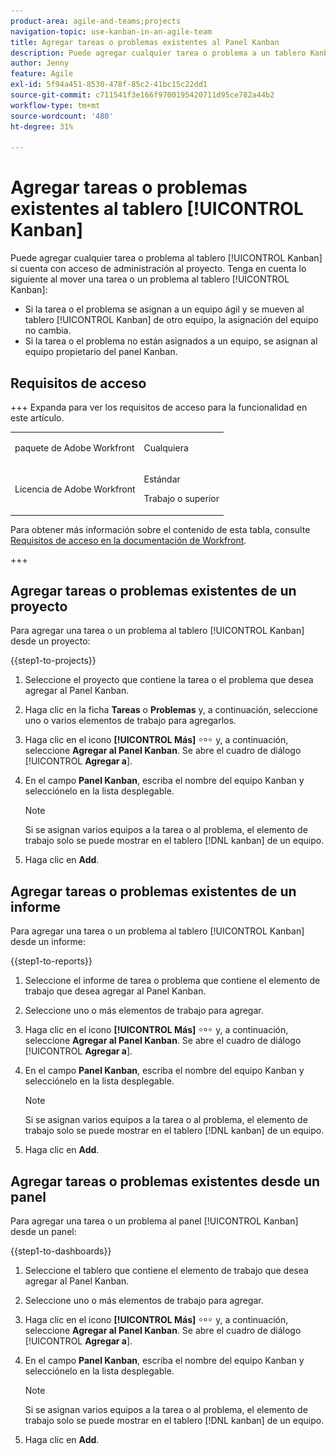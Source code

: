 ```yaml
---
product-area: agile-and-teams;projects
navigation-topic: use-kanban-in-an-agile-team
title: Agregar tareas o problemas existentes al Panel Kanban
description: Puede agregar cualquier tarea o problema a un tablero Kanban si tiene acceso de Administración al proyecto.
author: Jenny
feature: Agile
exl-id: 5f94a451-8530-478f-85c2-41bc15c22dd1
source-git-commit: c711541f3e166f9700195420711d95ce782a44b2
workflow-type: tm+mt
source-wordcount: '480'
ht-degree: 31%

---
```


# Agregar tareas o problemas existentes al tablero [!UICONTROL Kanban]

<!-- Audited: 4/2025 -->

Puede agregar cualquier tarea o problema al tablero [!UICONTROL Kanban] si cuenta con acceso de administración al proyecto. Tenga en cuenta lo siguiente al mover una tarea o un problema al tablero [!UICONTROL Kanban]:

* Si la tarea o el problema se asignan a un equipo ágil y se mueven al tablero [!UICONTROL Kanban] de otro equipo, la asignación del equipo no cambia.
* Si la tarea o el problema no están asignados a un equipo, se asignan al equipo propietario del panel Kanban.

## Requisitos de acceso

+++ Expanda para ver los requisitos de acceso para la funcionalidad en este artículo.

<table style="table-layout:auto"> 
 <col> 
 </col> 
 <col> 
 </col> 
 <tbody> 
  <tr> 
   <td role="rowheader">paquete de Adobe Workfront</td> 
   <td> <p>Cualquiera</p> </td> 
  </tr> 
  <tr> 
   <td role="rowheader">Licencia de Adobe Workfront</td> 
   <td> <p>Estándar</p> 
   <p>Trabajo o superior</p> </td> 
  </tr>
 </tbody> 
</table>

Para obtener más información sobre el contenido de esta tabla, consulte [Requisitos de acceso en la documentación de Workfront](/help/quicksilver/administration-and-setup/add-users/access-levels-and-object-permissions/access-level-requirements-in-documentation.md).

+++

## Agregar tareas o problemas existentes de un proyecto

Para agregar una tarea o un problema al tablero [!UICONTROL Kanban] desde un proyecto:

{{step1-to-projects}}

1. Seleccione el proyecto que contiene la tarea o el problema que desea agregar al Panel Kanban.
1. Haga clic en la ficha **Tareas** o **Problemas** y, a continuación, seleccione uno o varios elementos de trabajo para agregarlos.
1. Haga clic en el icono **[!UICONTROL Más]** ![Icono de más](assets/more-icon.png) y, a continuación, seleccione **Agregar al Panel Kanban**. Se abre el cuadro de diálogo [!UICONTROL **Agregar a**].
1. En el campo **Panel Kanban**, escriba el nombre del equipo Kanban y selecciónelo en la lista desplegable.

   >[!NOTE]
   >
   >Si se asignan varios equipos a la tarea o al problema, el elemento de trabajo solo se puede mostrar en el tablero [!DNL kanban] de un equipo.

1. Haga clic en **Add**.


## Agregar tareas o problemas existentes de un informe

Para agregar una tarea o un problema al tablero [!UICONTROL Kanban] desde un informe:

{{step1-to-reports}}

1. Seleccione el informe de tarea o problema que contiene el elemento de trabajo que desea agregar al Panel Kanban.
1. Seleccione uno o más elementos de trabajo para agregar.
1. Haga clic en el icono **[!UICONTROL Más]** ![Icono de más](assets/more-icon.png) y, a continuación, seleccione **Agregar al Panel Kanban**. Se abre el cuadro de diálogo [!UICONTROL **Agregar a**].
1. En el campo **Panel Kanban**, escriba el nombre del equipo Kanban y selecciónelo en la lista desplegable.

   >[!NOTE]
   >
   >Si se asignan varios equipos a la tarea o al problema, el elemento de trabajo solo se puede mostrar en el tablero [!DNL kanban] de un equipo.

1. Haga clic en **Add**.



## Agregar tareas o problemas existentes desde un panel

Para agregar una tarea o un problema al panel [!UICONTROL Kanban] desde un panel:

{{step1-to-dashboards}}

1. Seleccione el tablero que contiene el elemento de trabajo que desea agregar al Panel Kanban.
1. Seleccione uno o más elementos de trabajo para agregar.
1. Haga clic en el icono **[!UICONTROL Más]** ![Icono de más](assets/more-icon.png) y, a continuación, seleccione **Agregar al Panel Kanban**. Se abre el cuadro de diálogo [!UICONTROL **Agregar a**].
1. En el campo **Panel Kanban**, escriba el nombre del equipo Kanban y selecciónelo en la lista desplegable.

   >[!NOTE]
   >
   >Si se asignan varios equipos a la tarea o al problema, el elemento de trabajo solo se puede mostrar en el tablero [!DNL kanban] de un equipo.

1. Haga clic en **Add**.